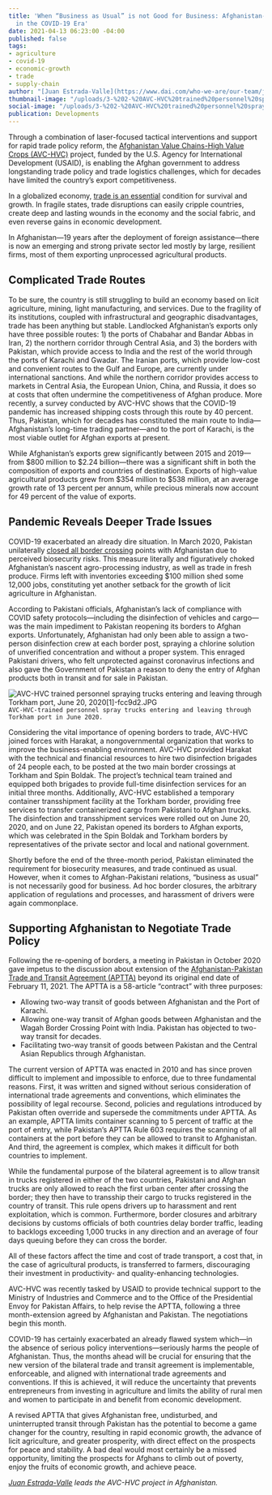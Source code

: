 ```yaml
---
title: 'When “Business as Usual” is not Good for Business: Afghanistan-Pakistan Trade
  in the COVID-19 Era'
date: 2021-04-13 06:23:00 -04:00
published: false
tags:
- agriculture
- covid-19
- economic-growth
- trade
- supply-chain
author: "[Juan Estrada-Valle](https://www.dai.com/who-we-are/our-team/juan-estrada-valle)"
thumbnail-image: "/uploads/3-%202-%20AVC-HVC%20trained%20personnel%20spraying%20trucks%20entering%20and%20leaving%20through%20Torkham%20port,%20June%2020,%202020%5B1%5D.JPG"
social-image: "/uploads/3-%202-%20AVC-HVC%20trained%20personnel%20spraying%20trucks%20entering%20and%20leaving%20through%20Torkham%20port,%20June%2020,%202020%5B1%5D.JPG"
publication: Developments
---
```


Through a combination of laser-focused tactical interventions and support for rapid trade policy reform, the [Afghanistan Value Chains-High Value Crops (AVC-HVC)](https://www.dai.com/our-work/projects/afghanistan-value-chains-high-value-crops) project, funded by the U.S. Agency for International Development (USAID), is enabling the Afghan government to address longstanding trade policy and trade logistics challenges, which for decades have limited the country’s export competitiveness.







In a globalized economy, [trade is an essential](https://dai-global-developments.com/articles/trade-in-the-time-of-covid-19-risk-or-opportunity) condition for survival and growth. In fragile states, trade disruptions can easily cripple countries, create deep and lasting wounds in the economy and the social fabric, and even reverse gains in economic development.

In Afghanistan—19 years after the deployment of foreign assistance—there is now an emerging and strong private sector led mostly by large, resilient firms, most of them exporting unprocessed agricultural products.
 
## Complicated Trade Routes

To be sure, the country is still struggling to build an economy based on licit agriculture, mining, light manufacturing, and services. Due to the fragility of its institutions, coupled with infrastructural and geographic disadvantages, trade has been anything but stable. Landlocked Afghanistan’s exports only have three possible routes: 1) the ports of Chabahar and Bandar Abbas in Iran, 2) the northern corridor through Central Asia, and 3) the borders with Pakistan, which provide access to India and the rest of the world through the ports of Karachi and Gwadar. 
The Iranian ports, which provide low-cost and convenient routes to the Gulf and Europe, are currently under international sanctions. And while the northern corridor provides access to markets in Central Asia, the European Union, China, and Russia, it does so at costs that often undermine the competitiveness of Afghan produce. More recently, a survey conducted by AVC-HVC shows that the COVID-19 pandemic has increased shipping costs through this route by 40 percent. Thus, Pakistan, which for decades has constituted the main route to India—Afghanistan’s long-time trading partner—and to the port of Karachi, is the most viable outlet for Afghan exports at present. 

While Afghanistan’s exports grew significantly between 2015 and 2019—from $800 million to $2.24 billion—there was a significant shift in both the composition of exports and countries of destination. Exports of high-value agricultural products grew from $354 million to $538 million, at an average growth rate of 13 percent per annum, while precious minerals now account for 49 percent of the value of exports.

## Pandemic Reveals Deeper Trade Issues

COVID-19 exacerbated an already dire situation. In March 2020, Pakistan unilaterally [closed all border crossing](https://www.voanews.com/science-health/coronavirus-outbreak/pakistan-shuts-afghan-border-stop-spread-coronavirus) points with Afghanistan due to perceived biosecurity risks. This measure literally and figuratively choked Afghanistan’s nascent agro-processing industry, as well as trade in fresh produce. Firms left with inventories exceeding $100 million shed some 12,000 jobs, constituting yet another setback for the growth of licit agriculture in Afghanistan. 
  
According to Pakistani officials, Afghanistan’s lack of compliance with COVID safety protocols—including the disinfection of vehicles and cargo—was the main impediment to Pakistan reopening its borders to Afghan exports. Unfortunately, Afghanistan had only been able to assign a two-person disinfection crew at each border post, spraying a chlorine solution of unverified concentration and without a proper system. This enraged Pakistani drivers, who felt unprotected against coronavirus infections and also gave the Government of Pakistan a reason to deny the entry of Afghan products both in transit and for sale in Pakistan. 

![AVC-HVC trained personnel spraying trucks entering and leaving through Torkham port, June 20, 2020[1]-fcc9d2.JPG](/uploads/AVC-HVC%20trained%20personnel%20spraying%20trucks%20entering%20and%20leaving%20through%20Torkham%20port,%20June%2020,%202020%5B1%5D-fcc9d2.JPG)`AVC-HVC-trained personnel spray trucks entering and leaving through Torkham port in June 2020.`

Considering the vital importance of opening borders to trade, AVC-HVC joined forces with Harakat, a nongovernmental organization that works to improve the business-enabling environment. AVC-HVC provided Harakat with the technical and financial resources to hire two disinfection brigades of 24 people each, to be posted at the two main border crossings at Torkham and Spin Boldak. The project’s technical team trained and equipped both brigades to provide full-time disinfection services for an initial three months. Additionally, AVC-HVC established a temporary container transshipment facility at the Torkham border, providing free services to transfer containerized cargo from Pakistani to Afghan trucks. The disinfection and transshipment services were rolled out on June 20, 2020, and on June 22, Pakistan opened its borders to Afghan exports, which was celebrated in the Spin Boldak and Torkham borders by representatives of the private sector and local and national government.  

Shortly before the end of the three-month period, Pakistan eliminated the requirement for biosecurity measures, and trade continued as usual. However, when it comes to Afghan-Pakistani relations, “business as usual” is not necessarily good for business. Ad hoc border closures, the arbitrary application of regulations and processes, and harassment of drivers were again commonplace.

## Supporting Afghanistan to Negotiate Trade Policy 

Following the re-opening of borders, a meeting in Pakistan in October 2020 gave impetus to the discussion about extension of the [Afghanistan-Pakistan Trade and Transit Agreement (APTTA)](https://en.wikipedia.org/wiki/Afghanistan%E2%80%93Pakistan_Transit_Trade_Agreement) beyond its original end date of February 11, 2021. The APTTA is a 58-article “contract” with three purposes:

* Allowing two-way transit of goods between Afghanistan and the Port of Karachi.
* Allowing one-way transit of Afghan goods between Afghanistan and the Wagah Border Crossing Point with India. Pakistan has objected to two-way transit for decades.
* Facilitating two-way transit of goods between Pakistan and the Central Asian Republics through Afghanistan.

The current version of APTTA was enacted in 2010 and has since proven difficult to implement and impossible to enforce, due to three fundamental reasons. First, it was written and signed without serious consideration of international trade agreements and conventions, which eliminates the possibility of legal recourse. Second, policies and regulations introduced by Pakistan often override and supersede the commitments under APTTA. As an example, APTTA limits container scanning to 5 percent of traffic at the port of entry, while Pakistan’s APTTA Rule 603 requires the scanning of all containers at the port before they can be allowed to transit to Afghanistan. And third, the agreement is complex, which makes it difficult for both countries to implement.

While the fundamental purpose of the bilateral agreement is to allow transit in trucks registered in either of the two countries, Pakistani and Afghan trucks are only allowed to reach the first urban center after crossing the border; they then have to transship their cargo to trucks registered in the country of transit. This rule opens drivers up to harassment and rent exploitation, which is common. Furthermore, border closures and arbitrary decisions by customs officials of both countries delay border traffic, leading to backlogs exceeding 1,000 trucks in any direction and an average of four days queuing before they can cross the border. 

All of these factors affect the time and cost of trade transport, a cost that, in the case of agricultural products, is transferred to farmers, discouraging their investment in productivity- and quality-enhancing technologies.

AVC-HVC was recently tasked by USAID to provide technical support to the Ministry of Industries and Commerce and to the Office of the Presidential Envoy for Pakistan Affairs, to help revise the APTTA, following a three month-extension agreed by Afghanistan and Pakistan. The negotiations begin this month.

COVID-19 has certainly exacerbated an already flawed system which—in the absence of serious policy interventions—seriously harms the people of Afghanistan. Thus, the months ahead will be crucial for ensuring that the new version of the bilateral trade and transit agreement is implementable, enforceable, and aligned with international trade agreements and conventions. If this is achieved, it will reduce the uncertainty that prevents entrepreneurs from investing in agriculture and limits the ability of rural men and women to participate in and benefit from economic development. 

A revised APTTA that gives Afghanistan free, undisturbed, and uninterrupted transit through Pakistan has the potential to become a game changer for the country, resulting in rapid economic growth, the advance of licit agriculture, and greater prosperity, with direct effect on the prospects for peace and stability. A bad deal would most certainly be a missed opportunity, limiting the prospects for Afghans to climb out of poverty, enjoy the fruits of economic growth, and achieve peace. 

*[Juan Estrada-Valle](https://www.dai.com/who-we-are/our-team/juan-estrada-valle) leads the AVC-HVC project in Afghanistan.*